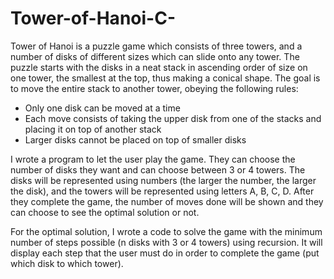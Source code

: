 # Tower-of-Hanoi-C-

Tower of Hanoi is a puzzle game which consists of three towers, and a number of disks of different sizes which can slide onto any tower. 
The puzzle starts with the disks in a neat stack in ascending order of size on one tower, the smallest at the top, thus making a conical 
shape. The goal is to move the entire stack to another tower, obeying the following rules:
  - Only one disk can be moved at a time
  - Each move consists of taking the upper disk from one of the stacks and placing it on top of another stack
  - Larger disks cannot be placed on top of smaller disks 

I wrote a program to let the user play the game. They can choose the number of disks they want and can choose between 3 or 4 towers.
The disks will be represented using numbers (the larger the number, the larger the disk), and the towers will be represented using letters
A, B, C, D. After they complete the game, the number of moves done will be shown and they can choose to see the optimal solution or not.

For the optimal solution, I wrote a code to solve the game with the minimum number of steps possible (n disks with 3 or 4 towers) using 
recursion. It will display each step that the user must do in order to complete the game (put which disk to which tower).

